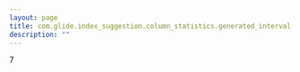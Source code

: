 ```yaml
---
layout: page
title: com.glide.index_suggestion.column_statistics.generated_interval
description: ""
---
```

7